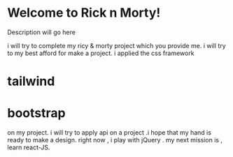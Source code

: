 # Welcome to Rick n Morty!

Description will go here

i will try to complete my ricy & morty project which you provide me.
i will try to my best afford for make a project. i applied the css framework

# tailwind

# bootstrap

on my project. i will try to apply  api on a project .i hope that my hand is ready to make a design.
right now , i play with jQuery .
 my next mission is , learn react-JS. 
